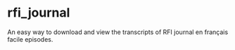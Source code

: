 # rfi_journal
An easy way to download and view the transcripts of RFI journal en français facile episodes. 
